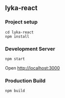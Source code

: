 ## lyka-react

### Project setup

```
cd lyka-react
npm install
```

### Development Server

```
npm start
```

Open [http://localhost:3000](http://localhost:3000)


### Production Build

```
npm build
```